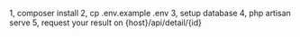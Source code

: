 1, composer install
2, cp .env.example .env
3, setup database
4, php artisan serve
5, request your result on {host}/api/detail/{id}